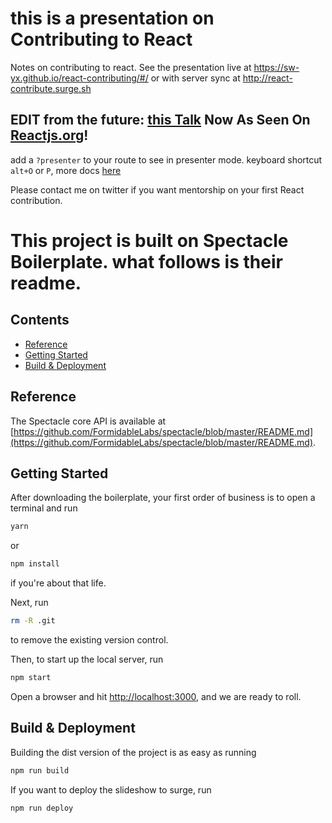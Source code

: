 # this is a presentation on Contributing to React

Notes on contributing to react. See the presentation live at <https://sw-yx.github.io/react-contributing/#/> or with server sync at <http://react-contribute.surge.sh>

## EDIT from the future: [this Talk](https://www.youtube.com/watch?v=GWCcZ6fnpn4) Now As Seen On [Reactjs.org](https://reactjs.org/docs/how-to-contribute.html)!

add a `?presenter` to your route to see in presenter mode. keyboard shortcut `alt+O` or `P`, more docs [here](https://github.com/FormidableLabs/spectacle/blob/master/README.md#presenting)

Please contact me on twitter if you want mentorship on your first React contribution.

# This project is built on Spectacle Boilerplate. what follows is their readme.

## Contents

- [Reference](#reference)
- [Getting Started](#getting-started)
- [Build & Deployment](#build-deployment)

## Reference

The Spectacle core API is available at [https://github.com/FormidableLabs/spectacle/blob/master/README.md](https://github.com/FormidableLabs/spectacle/blob/master/README.md).

## Getting Started

After downloading the boilerplate, your first order of business is to open a terminal and run 
```bash
yarn
```
or 
```bash
npm install
```
if you're about that life.

Next, run 
```bash
rm -R .git
```
to remove the existing version control.

Then, to start up the local server, run
```bash
npm start
```

Open a browser and hit [http://localhost:3000](http://localhost:3000), and we are ready to roll.

## Build & Deployment

Building the dist version of the project is as easy as running
```bash
npm run build
```

If you want to deploy the slideshow to surge, run 
```bash
npm run deploy
```
